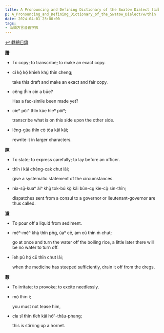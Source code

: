 ```yaml
---
title: A Pronouncing and Defining Dictionary of the Swatow Dialect (汕頭方言音義字典) / thin
p: A_Pronouncing_and_Defining_Dictionary_of_the_Swatow_Dialect/w/thin
date: 2024-04-01 23:00:00
tags: 
- 汕頭方言音義字典
---
```


[↩️ 轉總目錄](/A_Pronouncing_and_Defining_Dictionary_of_the_Swatow_Dialect)


**謄**
- To copy; to transcribe; to make an exact copy.

- cí kò̤ kó̤ khîeh khṳ̀ thîn cheng;

  take this draft and make an exact and fair copy.

- cêng tĥin cin a būe?

  Has a fac-simile been made yet?

- cìeⁿ pôiⁿ thîn kùe hìeⁿ pôiⁿ;

  transcribe what is on this side upon the other side.

- lêng-gūa thîn cò̤ tōa kâi kâi;

  rewrite it in larger characters.

**陳**
- To state; to express carefully; to lay before an officer.

- thîn i kâi chêng-cak chut lâi;

  give a systematic statement of the circumstances.

- nía-sṳ̄-kuaⁿ àiⁿ khṳ̀ tok-bú kò̤ kâi bûn-cṳ kìe-cò̤ sin-thîn;

  dispatches sent from a consul to a governor or lieutenant-governor are thus called.

**濾**
- To pour off a liquid from sediment.

- méⁿ-méⁿ khṳ̀ thîn pn̄g, ùaⁿ cē, ám cū thîn m̄ chut;

  go at once and turn the water off the boiling rice, a little later there will be no water to turn off.

- îeh pû hó̤ cū thîn chut lâi;

  when the medicine has steeped sufficiently, drain it off from the dregs.

**惹**
- To irritate; to provoke; to excite needlessly.

- mó̤ thīn i;

  you must not tease him,

- cía sĭ thīn tîeh kâi hóⁿ-thâu-phang;

  this is stirring up a hornet.